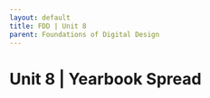 ```yaml
---
layout: default
title: FDD | Unit 8
parent: Foundations of Digital Design
---
```

# Unit 8 | Yearbook Spread
